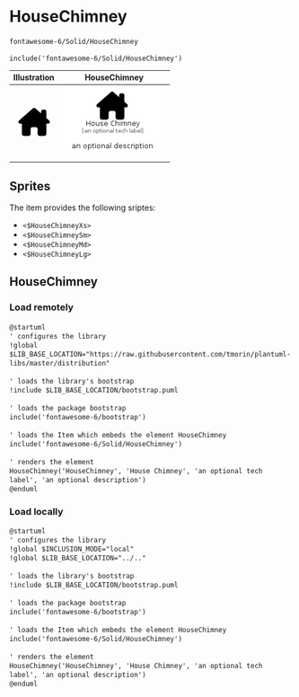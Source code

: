 # HouseChimney


```text
fontawesome-6/Solid/HouseChimney
```

```text
include('fontawesome-6/Solid/HouseChimney')
```



| Illustration | HouseChimney |
| :---: | :---: |
| ![illustration for Illustration](../../fontawesome-6/Solid/HouseChimney.png) | ![illustration for HouseChimney](../../fontawesome-6/Solid/HouseChimney.Local.png) |



## Sprites
The item provides the following sriptes:

- `<$HouseChimneyXs>`
- `<$HouseChimneySm>`
- `<$HouseChimneyMd>`
- `<$HouseChimneyLg>`





## HouseChimney

### Load remotely
```plantuml
@startuml
' configures the library
!global $LIB_BASE_LOCATION="https://raw.githubusercontent.com/tmorin/plantuml-libs/master/distribution"

' loads the library's bootstrap
!include $LIB_BASE_LOCATION/bootstrap.puml

' loads the package bootstrap
include('fontawesome-6/bootstrap')

' loads the Item which embeds the element HouseChimney
include('fontawesome-6/Solid/HouseChimney')

' renders the element
HouseChimney('HouseChimney', 'House Chimney', 'an optional tech label', 'an optional description')
@enduml
```

### Load locally
```plantuml
@startuml
' configures the library
!global $INCLUSION_MODE="local"
!global $LIB_BASE_LOCATION="../.."

' loads the library's bootstrap
!include $LIB_BASE_LOCATION/bootstrap.puml

' loads the package bootstrap
include('fontawesome-6/bootstrap')

' loads the Item which embeds the element HouseChimney
include('fontawesome-6/Solid/HouseChimney')

' renders the element
HouseChimney('HouseChimney', 'House Chimney', 'an optional tech label', 'an optional description')
@enduml
```

